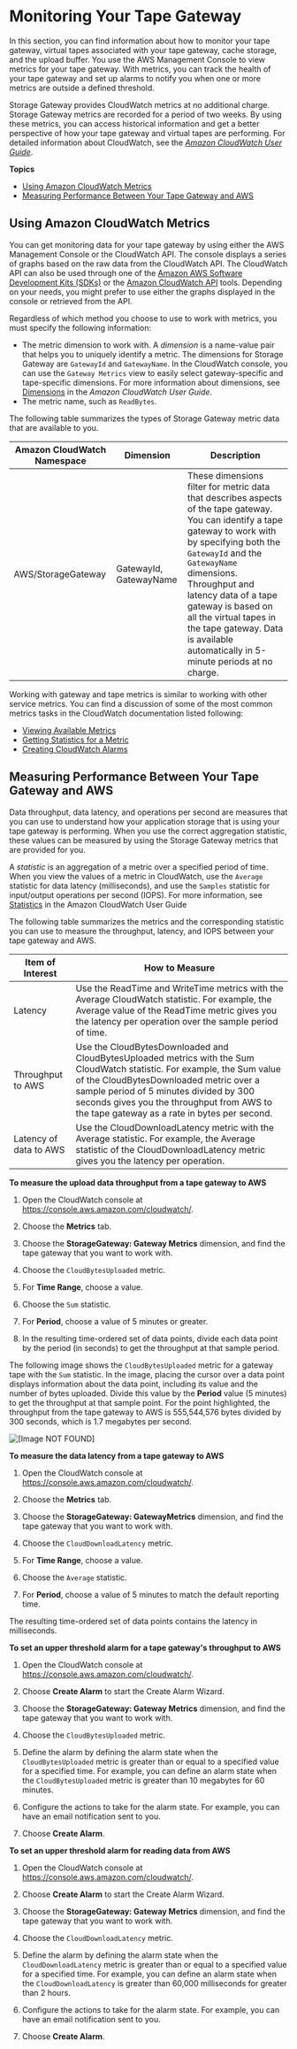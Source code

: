 # Monitoring Your Tape Gateway<a name="GatewayMetrics-vtl-common"></a>

In this section, you can find information about how to monitor your tape gateway, virtual tapes associated with your tape gateway, cache storage, and the upload buffer\. You use the AWS Management Console to view metrics for your tape gateway\. With metrics, you can track the health of your tape gateway and set up alarms to notify you when one or more metrics are outside a defined threshold\. 

Storage Gateway provides CloudWatch metrics at no additional charge\. Storage Gateway metrics are recorded for a period of two weeks\. By using these metrics, you can access historical information and get a better perspective of how your tape gateway and virtual tapes are performing\. For detailed information about CloudWatch, see the *[Amazon CloudWatch User Guide](https://docs.aws.amazon.com/AmazonCloudWatch/latest/monitoring/)*\. 

**Topics**
+ [Using Amazon CloudWatch Metrics](#UsingCloudWatchConsole-vtl-common)
+ [Measuring Performance Between Your Tape Gateway and AWS](#PerfGatewayAWS-vtl-common)

## Using Amazon CloudWatch Metrics<a name="UsingCloudWatchConsole-vtl-common"></a>

You can get monitoring data for your tape gateway by using either the AWS Management Console or the CloudWatch API\. The console displays a series of graphs based on the raw data from the CloudWatch API\. The CloudWatch API can also be used through one of the [Amazon AWS Software Development Kits \(SDKs\)](http://aws.amazon.com/code) or the [Amazon CloudWatch API](https://docs.aws.amazon.com/AmazonCloudWatch/latest/APIReference/) tools\. Depending on your needs, you might prefer to use either the graphs displayed in the console or retrieved from the API\.

Regardless of which method you choose to use to work with metrics, you must specify the following information: 
+ The metric dimension to work with\. A *dimension* is a name\-value pair that helps you to uniquely identify a metric\. The dimensions for Storage Gateway are `GatewayId` and `GatewayName`\. In the CloudWatch console, you can use the `Gateway Metrics` view to easily select gateway\-specific and tape\-specific dimensions\. For more information about dimensions, see [Dimensions](https://docs.aws.amazon.com/AmazonCloudWatch/latest/monitoring/cloudwatch_concepts.html#Dimension) in the *Amazon CloudWatch User Guide*\.
+ The metric name, such as `ReadBytes`\.

The following table summarizes the types of Storage Gateway metric data that are available to you\. 


| Amazon CloudWatch Namespace | Dimension | Description | 
| --- | --- | --- | 
| AWS/StorageGateway |  GatewayId, GatewayName  |  These dimensions filter for metric data that describes aspects of the tape gateway\. You can identify a tape gateway to work with by specifying both the `GatewayId` and the `GatewayName` dimensions\.  Throughput and latency data of a tape gateway is based on all the virtual tapes in the tape gateway\. Data is available automatically in 5\-minute periods at no charge\.   | 

Working with gateway and tape metrics is similar to working with other service metrics\. You can find a discussion of some of the most common metrics tasks in the CloudWatch documentation listed following:
+ [Viewing Available Metrics](https://docs.aws.amazon.com/AmazonCloudWatch/latest/monitoring/viewing_metrics_with_cloudwatch.html)
+ [Getting Statistics for a Metric](https://docs.aws.amazon.com/AmazonCloudWatch/latest/monitoring/US_GetStatistics.html)
+ [Creating CloudWatch Alarms](https://docs.aws.amazon.com/AmazonCloudWatch/latest/monitoring/AlarmThatSendsEmail.html)

## Measuring Performance Between Your Tape Gateway and AWS<a name="PerfGatewayAWS-vtl-common"></a>

Data throughput, data latency, and operations per second are measures that you can use to understand how your application storage that is using your tape gateway is performing\. When you use the correct aggregation statistic, these values can be measured by using the Storage Gateway metrics that are provided for you\. 

A *statistic* is an aggregation of a metric over a specified period of time\. When you view the values of a metric in CloudWatch, use the `Average` statistic for data latency \(milliseconds\), and use the `Samples` statistic for input/output operations per second \(IOPS\)\. For more information, see [Statistics](https://docs.aws.amazon.com/AmazonCloudWatch/latest/monitoring/cloudwatch_concepts.html#Statistics) in the Amazon CloudWatch User Guide

The following table summarizes the metrics and the corresponding statistic you can use to measure the throughput, latency, and IOPS between your tape gateway and AWS\. 


| Item of Interest | How to Measure | 
| --- | --- | 
| Latency | Use the ReadTime and WriteTime metrics with the Average CloudWatch statistic\. For example, the Average value of the ReadTime metric gives you the latency per operation over the sample period of time\.  | 
| Throughput to AWS | Use the CloudBytesDownloaded and CloudBytesUploaded metrics with the Sum CloudWatch statistic\. For example, the Sum value of the CloudBytesDownloaded metric over a sample period of 5 minutes divided by 300 seconds gives you the throughput from AWS to the tape gateway as a rate in bytes per second\. | 
| Latency of data to AWS | Use the CloudDownloadLatency metric with the Average statistic\. For example, the Average statistic of the CloudDownloadLatency metric gives you the latency per operation\. | 

**To measure the upload data throughput from a tape gateway to AWS**

1. Open the CloudWatch console at [https://console\.aws\.amazon\.com/cloudwatch/](https://console.aws.amazon.com/cloudwatch/)\.

1. Choose the **Metrics** tab\.

1. Choose the **StorageGateway: Gateway Metrics** dimension, and find the tape gateway that you want to work with\.

1. Choose the `CloudBytesUploaded` metric\.

1. For **Time Range**, choose a value\.

1. Choose the `Sum` statistic\.

1. For **Period**, choose a value of 5 minutes or greater\.

1. In the resulting time\-ordered set of data points, divide each data point by the period \(in seconds\) to get the throughput at that sample period\.

The following image shows the `CloudBytesUploaded` metric for a gateway tape with the `Sum` statistic\. In the image, placing the cursor over a data point displays information about the data point, including its value and the number of bytes uploaded\. Divide this value by the **Period** value \(5 minutes\) to get the throughput at that sample point\. For the point highlighted, the throughput from the tape gateway to AWS is 555,544,576 bytes divided by 300 seconds, which is 1\.7 megabytes per second\.

![\[Image NOT FOUND\]](http://docs.aws.amazon.com/storagegateway/latest/userguide/images/GatewayMetrics_25.png)

**To measure the data latency from a tape gateway to AWS**

1. Open the CloudWatch console at [https://console\.aws\.amazon\.com/cloudwatch/](https://console.aws.amazon.com/cloudwatch/)\.

1. Choose the **Metrics** tab\.

1. Choose the **StorageGateway: GatewayMetrics** dimension, and find the tape gateway that you want to work with\.

1. Choose the `CloudDownloadLatency` metric\.

1. For **Time Range**, choose a value\.

1. Choose the `Average` statistic\.

1. For **Period**, choose a value of 5 minutes to match the default reporting time\. 

 The resulting time\-ordered set of data points contains the latency in milliseconds\.<a name="GatewayAlarm2-vtl-common"></a>

**To set an upper threshold alarm for a tape gateway's throughput to AWS**

1. Open the CloudWatch console at [https://console\.aws\.amazon\.com/cloudwatch/](https://console.aws.amazon.com/cloudwatch/)\.

1. Choose **Create Alarm** to start the Create Alarm Wizard\.

1. Choose the **StorageGateway: Gateway Metrics** dimension, and find the tape gateway that you want to work with\.

1. Choose the `CloudBytesUploaded` metric\.

1. Define the alarm by defining the alarm state when the `CloudBytesUploaded` metric is greater than or equal to a specified value for a specified time\. For example, you can define an alarm state when the `CloudBytesUploaded` metric is greater than 10 megabytes for 60 minutes\.

1. Configure the actions to take for the alarm state\. For example, you can have an email notification sent to you\. 

1. Choose **Create Alarm**\.<a name="GatewayAlarm3-vtl-common"></a>

**To set an upper threshold alarm for reading data from AWS**

1. Open the CloudWatch console at [https://console\.aws\.amazon\.com/cloudwatch/](https://console.aws.amazon.com/cloudwatch/)\.

1. Choose **Create Alarm** to start the Create Alarm Wizard\.

1. Choose the **StorageGateway: Gateway Metrics** dimension, and find the tape gateway that you want to work with\.

1. Choose the `CloudDownloadLatency` metric\.

1. Define the alarm by defining the alarm state when the `CloudDownloadLatency` metric is greater than or equal to a specified value for a specified time\. For example, you can define an alarm state when the `CloudDownloadLatency` is greater than 60,000 milliseconds for greater than 2 hours\.

1. Configure the actions to take for the alarm state\. For example, you can have an email notification sent to you\.

1. Choose **Create Alarm**\.